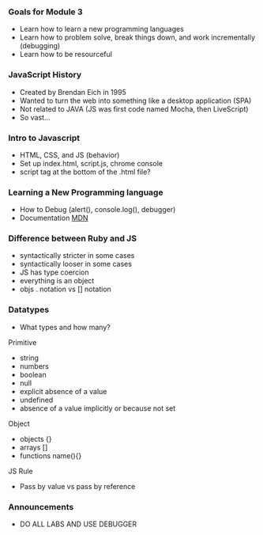 ### Goals for Module 3
- Learn how to learn a new programming languages
- Learn how to problem solve, break things down, and work incrementally (debugging)
- Learn how to be resourceful

### JavaScript History
- Created by Brendan Eich in 1995
- Wanted to turn the web into something like a desktop application (SPA)
- Not related to JAVA (JS was first code named Mocha, then LiveScript)
- So vast...

### Intro to Javascript
- HTML, CSS, and JS (behavior)
- Set up index.html, script.js, chrome console
- script tag at the bottom of the .html file?

### Learning a New Programming language
- How to Debug (alert(), console.log(), debugger)
- Documentation [MDN]((https://developer.mozilla.org/en-US/))

### Difference between Ruby and JS
- syntactically stricter in some cases
- syntactically looser in some cases
- JS has type coercion
- everything is an object
- objs . notation vs [] notation

### Datatypes
- What types and how many?

Primitive
- string
- numbers
- boolean
- null
 - explicit absence of a value
- undefined
 - absence of a value implicitly or because not set

Object
- objects {}
- arrays []
- functions name(){}

JS Rule 
- Pass by value vs pass by reference


### Announcements
- DO ALL LABS AND USE DEBUGGER
